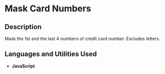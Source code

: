 <h1>Mask Card Numbers</h1>

<h2>Description</h2>
Mask the 1st and the last 4 numbers of credit card number. Excludes letters.
<br />


<h2>Languages and Utilities Used</h2>

- <b>JavaScript</b> 
